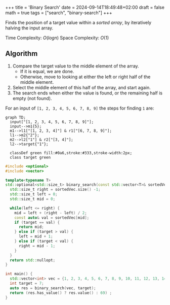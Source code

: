 +++
title = 'Binary Search'
date = 2024-09-14T18:49:48+02:00
draft = false
math = true
tags = ["search", "binary-search"]
+++

Finds the position of a target value within a _sorted array_,
by iteratively halving the input array.

Time Complexity: $O(logn)$
Space Complexity: $O(1)$

## Algorithm

1. Compare the target value to the middle element of the array.
   - If it is equal, we are done.
   - Otherwise, move to looking at either the left or right half of the middle element.
2. Select the middle element of this half of the array, and start again.
3. The search ends when either the value is found,
   or the remaining half is empty (not found).

For an input of `[1, 2, 3, 4, 5, 6, 7, 8, 9]` the steps for finding `1` are:

```mermaid
graph TD;
  input["[1, 2, 3, 4, 5, 6, 7, 8, 9]"];
  input-->m1{5};
  m1-->l1["[1, 2, 3, 4]"] & r1["[6, 7, 8, 9]"];
  l1-->m2{"2"};
  m2-->l2["1"] & r2["[3, 4]"];
  l2-->target{"1"};

  classDef green fill:#0a6,stroke:#333,stroke-width:2px;
  class target green

```

```cpp {compiler_options="-03" id="testst" bob="marley" style="bw"}
#include <optional>
#include <vector>

template<typename T>
std::optional<std::size_t> binary_search(const std::vector<T>& sortedVec, T target) {
  std::size_t right = sortedVec.size() -1;
  std::size_t left = 0;
  std::size_t mid = 0;

  while(left <= right) {
    mid = left + (right - left) / 2;
    const auto& val = sortedVec[mid];
    if (target == val) {
      return mid;
    } else if (target > val) {
      left = mid + 1;
    } else if (target < val) {
      right = mid - 1;
    }
  }
  return std::nullopt;
}

int main() {
  std::vector<int> vec = {1, 2, 3, 4, 5, 6, 7, 8, 9, 10, 11, 12, 13, 14};
  int target = 7;
  auto res = binary_search(vec, target);
  return (res.has_value() ? res.value() : 69) ;
}
```
